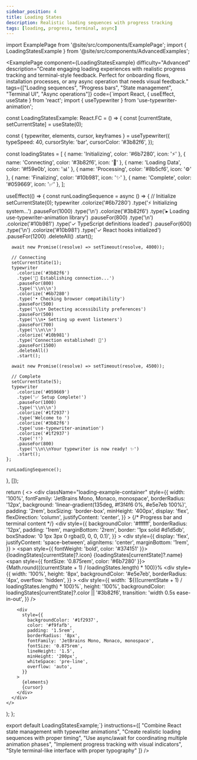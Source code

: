 ```yaml
---
sidebar_position: 4
title: Loading States
description: Realistic loading sequences with progress tracking
tags: [loading, progress, terminal, async]
---
```


import ExamplePage from '@site/src/components/ExamplePage';
import { LoadingStatesExample } from '@site/src/components/AdvancedExamples';

<ExamplePage
component={LoadingStatesExample}
difficulty="Advanced"
description="Create engaging loading experiences with realistic progress tracking and terminal-style feedback. Perfect for onboarding flows, installation processes, or any async operation that needs visual feedback."
tags={["Loading sequences", "Progress bars", "State management", "Terminal UI", "Async operations"]}
code={`import React, { useEffect, useState } from 'react';
import { useTypewriter } from 'use-typewriter-animation';

const LoadingStatesExample: React.FC = () => {
  const [currentState, setCurrentState] = useState(0);

  const { typewriter, elements, cursor, keyframes } = useTypewriter({
    typeSpeed: 40,
    cursorStyle: 'bar',
    cursorColor: '#3b82f6',
  });

  const loadingStates = [
    { name: 'Initializing', color: '#6b7280', icon: '⚡' },
    { name: 'Connecting', color: '#3b82f6', icon: '🔗' },
    { name: 'Loading Data', color: '#f59e0b', icon: '📊' },
    { name: 'Processing', color: '#8b5cf6', icon: '⚙️' },
    { name: 'Finalizing', color: '#10b981', icon: '✨' },
    { name: 'Complete', color: '#059669', icon: '✅' },
  ];

  useEffect(() => {
    const runLoadingSequence = async () => {
      // Initialize
      setCurrentState(0);
      typewriter
        .colorize('#6b7280')
        .type('⚡ Initializing system...')
        .pauseFor(1000)
        .type('\\n')
        .colorize('#3b82f6')
        .type('▸ Loading use-typewriter-animation library')
        .pauseFor(800)
        .type('\\n')
        .colorize('#10b981')
        .type('✓ TypeScript definitions loaded')
        .pauseFor(600)
        .type('\\n')
        .colorize('#10b981')
        .type('✓ React hooks initialized')
        .pauseFor(1200)
        .deleteAll()
        .start();

      await new Promise((resolve) => setTimeout(resolve, 4000));

      // Connecting
      setCurrentState(1);
      typewriter
        .colorize('#3b82f6')
        .type('🔗 Establishing connection...')
        .pauseFor(800)
        .type('\\n\\n')
        .colorize('#6b7280')
        .type('• Checking browser compatibility')
        .pauseFor(500)
        .type('\\n• Detecting accessibility preferences')
        .pauseFor(500)
        .type('\\n• Setting up event listeners')
        .pauseFor(700)
        .type('\\n\\n')
        .colorize('#10b981')
        .type('Connection established! 🎉')
        .pauseFor(1500)
        .deleteAll()
        .start();

      await new Promise((resolve) => setTimeout(resolve, 4500));

      // Complete
      setCurrentState(5);
      typewriter
        .colorize('#059669')
        .type('✅ Setup Complete!')
        .pauseFor(1000)
        .type('\\n\\n')
        .colorize('#1f2937')
        .type('Welcome to ')
        .colorize('#3b82f6')
        .type('use-typewriter-animation')
        .colorize('#1f2937')
        .type('!')
        .pauseFor(800)
        .type('\\n\\nYour typewriter is now ready! ✨')
        .start();
    };

    runLoadingSequence();
  }, []);

  return (
    <>
      <style>{keyframes}</style>
      <div
        className="loading-example-container"
        style={{
          width: '100%',
          fontFamily: 'JetBrains Mono, Monaco, monospace',
          borderRadius: '12px',
          background: 'linear-gradient(135deg, #f3f4f6 0%, #e5e7eb 100%)',
          padding: '2rem',
          boxSizing: 'border-box',
          minHeight: '400px',
          display: 'flex',
          flexDirection: 'column',
          justifyContent: 'center',
        }}
      >
        {/* Progress bar and terminal content */}
        <div
          style={{
            backgroundColor: '#ffffff',
            borderRadius: '12px',
            padding: '1rem',
            marginBottom: '2rem',
            border: '1px solid #d1d5db',
            boxShadow: '0 1px 3px 0 rgba(0, 0, 0, 0.1)',
          }}
        >
          <div
            style={{
              display: 'flex',
              justifyContent: 'space-between',
              alignItems: 'center',
              marginBottom: '1rem',
            }}
          >
            <span style={{ fontWeight: 'bold', color: '#374151' }}>
              {loadingStates[currentState]?.icon} {loadingStates[currentState]?.name}
            </span>
            <span style={{ fontSize: '0.875rem', color: '#6b7280' }}>
              {Math.round(((currentState + 1) / loadingStates.length) * 100)}%
            </span>
          </div>
          <div
            style={{
              width: '100%',
              height: '8px',
              backgroundColor: '#e5e7eb',
              borderRadius: '4px',
              overflow: 'hidden',
            }}
          >
            <div
              style={{
                width: \`\${((currentState + 1) / loadingStates.length) * 100}%\`,
                height: '100%',
                backgroundColor: loadingStates[currentState]?.color || '#3b82f6',
                transition: 'width 0.5s ease-in-out',
              }}
            />
          </div>
        </div>
        
        <div
          style={{
            backgroundColor: '#1f2937',
            color: '#f9fafb',
            padding: '1.5rem',
            borderRadius: '8px',
            fontFamily: 'JetBrains Mono, Monaco, monospace',
            fontSize: '0.875rem',
            lineHeight: '1.5',
            minHeight: '200px',
            whiteSpace: 'pre-line',
            overflow: 'auto',
          }}
        >
          {elements}
          {cursor}
        </div>
      </div>
    </>
  );
};

export default LoadingStatesExample;`}
instructions={[
"Combine React state management with typewriter animations",
"Create realistic loading sequences with proper timing",
"Use async/await for coordinating multiple animation phases",
"Implement progress tracking with visual indicators",
"Style terminal-like interface with proper typography"
]}
/>
